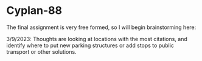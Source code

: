 # Cyplan-88
The final assignment is very free formed, so I will begin brainstorming here:
 
 3/9/2023:
    Thoughts are looking at locations with the most citations, and identify where to put new parking structures or add stops to public transport or other solutions.
     
